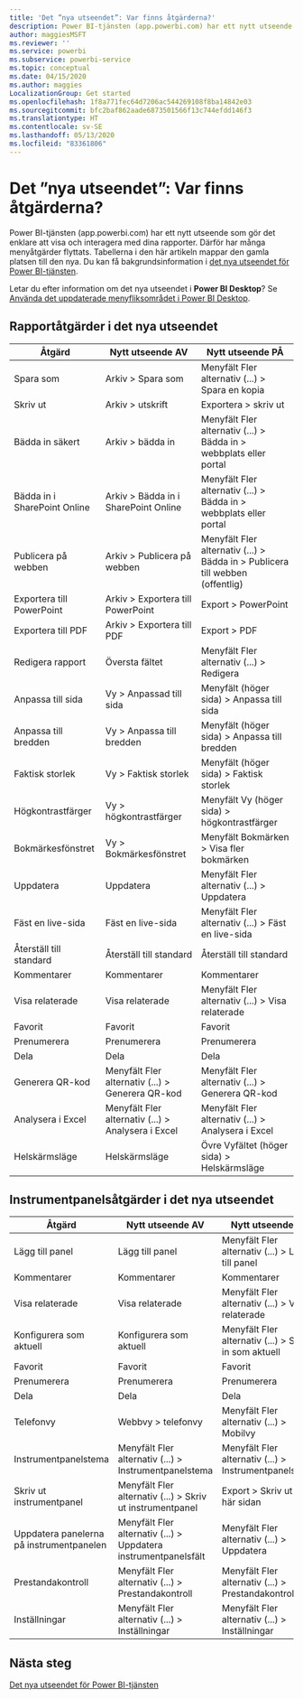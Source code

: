 ```yaml
---
title: 'Det ”nya utseendet”: Var finns åtgärderna?'
description: Power BI-tjänsten (app.powerbi.com) har ett nytt utseende och flera åtgärder har flyttat. Den här artikeln innehåller tabeller som mappar de gamla platserna till de nya.
author: maggiesMSFT
ms.reviewer: ''
ms.service: powerbi
ms.subservice: powerbi-service
ms.topic: conceptual
ms.date: 04/15/2020
ms.author: maggies
LocalizationGroup: Get started
ms.openlocfilehash: 1f8a771fec64d7206ac544269108f8ba14842e03
ms.sourcegitcommit: bfc2baf862aade6873501566f13c744efdd146f3
ms.translationtype: HT
ms.contentlocale: sv-SE
ms.lasthandoff: 05/13/2020
ms.locfileid: "83361806"
---
```

# <a name="the-new-look-where-did-the-actions-go"></a>Det ”nya utseendet”: Var finns åtgärderna?

Power BI-tjänsten (app.powerbi.com) har ett nytt utseende som gör det enklare att visa och interagera med dina rapporter. Därför har många menyåtgärder flyttats. Tabellerna i den här artikeln mappar den gamla platsen till den nya. Du kan få bakgrundsinformation i [det nya utseendet för Power BI-tjänsten](service-new-look.md).

Letar du efter information om det nya utseendet i **Power BI Desktop**? Se [Använda det uppdaterade menyfliksområdet i Power BI Desktop](../create-reports/desktop-ribbon.md).

## <a name="report-actions-in-the-new-look"></a>Rapportåtgärder i det nya utseendet

|Åtgärd  |Nytt utseende AV  |Nytt utseende PÅ  |
|---------|---------|---------|
| Spara som | Arkiv > Spara som  | Menyfält Fler alternativ (...) > Spara en kopia |
| Skriv ut | Arkiv > utskrift | Exportera > skriv ut |
| Bädda in säkert | Arkiv > bädda in | Menyfält Fler alternativ (...) > Bädda in > webbplats eller portal |
| Bädda in i SharePoint Online | Arkiv > Bädda in i SharePoint Online | Menyfält Fler alternativ (...) > Bädda in > webbplats eller portal |
| Publicera på webben | Arkiv > Publicera på webben | Menyfält Fler alternativ (...) > Bädda in > Publicera till webben (offentlig) |
| Exportera till PowerPoint | Arkiv > Exportera till PowerPoint | Export > PowerPoint |
| Exportera till PDF | Arkiv > Exportera till PDF | Export > PDF |
|Redigera rapport  | Översta fältet   | Menyfält Fler alternativ (...) > Redigera |
| Anpassa till sida | Vy > Anpassad till sida | Menyfält (höger sida) > Anpassa till sida |
| Anpassa till bredden | Vy > Anpassa till bredden | Menyfält (höger sida) > Anpassa till bredden |
| Faktisk storlek | Vy > Faktisk storlek | Menyfält (höger sida) > Faktisk storlek |
| Högkontrastfärger | Vy > högkontrastfärger | Menyfält Vy (höger sida) > högkontrastfärger |
| Bokmärkesfönstret | Vy > Bokmärkesfönstret |  Menyfält Bokmärken > Visa fler bokmärken |
| Uppdatera | Uppdatera | Menyfält Fler alternativ (...) > Uppdatera |
| Fäst en live-sida | Fäst en live-sida | Menyfält Fler alternativ (...) > Fäst en live-sida |
| Återställ till standard | Återställ till standard | Återställ till standard |
| Kommentarer | Kommentarer | Kommentarer |
| Visa relaterade | Visa relaterade | Menyfält Fler alternativ (...) > Visa relaterade |
| Favorit | Favorit | Favorit |
| Prenumerera | Prenumerera |Prenumerera |
| Dela | Dela | Dela |
| Generera QR-kod | Menyfält Fler alternativ (...) > Generera QR-kod | Menyfält Fler alternativ (...) > Generera QR-kod |
| Analysera i Excel | Menyfält Fler alternativ (...) > Analysera i Excel | Menyfält Fler alternativ (...) > Analysera i Excel |
| Helskärmsläge | Helskärmsläge | Övre Vyfältet (höger sida) > Helskärmsläge |

## <a name="dashboard-actions-in-the-new-look"></a>Instrumentpanelsåtgärder i det nya utseendet

|Åtgärd  |Nytt utseende AV  |Nytt utseende PÅ  |
|---------|---------|---------|
| Lägg till panel | Lägg till panel | Menyfält Fler alternativ (...) > Lägg till panel |
| Kommentarer | Kommentarer | Kommentarer |
| Visa relaterade | Visa relaterade | Menyfält Fler alternativ (...) > Visa relaterade |
| Konfigurera som aktuell | Konfigurera som aktuell| Menyfält Fler alternativ (...) > Ställ in som aktuell|
| Favorit | Favorit | Favorit |
| Prenumerera | Prenumerera |Prenumerera |
| Dela | Dela | Dela |
| Telefonvy | Webbvy > telefonvy | Menyfält Fler alternativ (...) > Mobilvy |
| Instrumentpanelstema | Menyfält Fler alternativ (...) > Instrumentpanelstema | Menyfält Fler alternativ (...) > Instrumentpanelstema |
| Skriv ut instrumentpanel | Menyfält Fler alternativ (...) > Skriv ut instrumentpanel | Export > Skriv ut den här sidan |
| Uppdatera panelerna på instrumentpanelen | Menyfält Fler alternativ (...) > Uppdatera instrumentpanelsfält | Menyfält Fler alternativ (...) > Uppdatera |
| Prestandakontroll | Menyfält Fler alternativ (...) > Prestandakontroll | Menyfält Fler alternativ (...) > Prestandakontroll |
| Inställningar | Menyfält Fler alternativ (...) > Inställningar | Menyfält Fler alternativ (...) > Inställningar |

## <a name="next-steps"></a>Nästa steg

[Det nya utseendet för Power BI-tjänsten](service-new-look.md)
